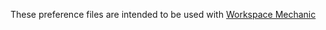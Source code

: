 These preference files are intended to be used with [Workspace Mechanic](https://code.google.com/a/eclipselabs.org/p/workspacemechanic/)